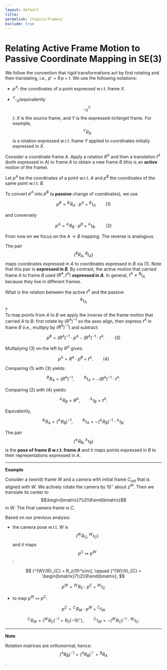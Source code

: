 ```yaml
---
layout: default
title: 
permalink: /topics/frames/
exclude: true
---
```


# Relating Active Frame Motion to Passive Coordinate Mapping in SE(3)

We follow the convention that rigid transformations act by first rotating and then translating, i.e., $p' = R\,p + t$. We use the following notations:

- $p^X$: the coordinates of a point expressed w.r.t. frame $X$.

- $^Y\square_X$(equivalently $$\square^Y_X$$): $X$ is the source frame, and $Y$ is the expressed-in/target frame. For example, $${^{Y}\!R}_{X}$$ is a rotation expressed w.r.t. frame $Y$ applied to coordinates initially expressed in $X$.

Consider a coordinate frame $A$. Apply a rotation $R^A$ and then a translation $t^A$ (both expressed in $A$) to frame $A$ to obtain a new frame $B$ (this is an **active** motion of the frame).

Let $p^A$ be the coordinates of a point w.r.t. $A$ and $p^B$ the coordinates of the same point w.r.t. $B$.

To convert $p^A$ into $p^B$ (a **passive** change of coordinates), we use

$$
p^B = {^{B}\!R}_{A} \cdot p^A + {^{B}\!t}_{A} \qquad (1)
$$

and conversely

$$
p^A = {^{A}\!R}_{B} \cdot p^B + {^{A}\!t}_{B}. \qquad (2)
$$

From now on we focus on the $A \to B$ mapping. The reverse is analogous.

The pair $$({^{B}R}_{A},{^{B}t}_{A})$$ maps coordinates expressed in $A$ to coordinates expressed in $B$ via $(1)$. Note that this pair is **expressed in $B$**. By contrast, the active motion that *carried* frame $A$ to frame $B$ used $(R^A,t^A)$ **expressed in $A$**. In general, $t^A \neq {^{B}t}_{A}$ because they live in different frames.

What is the relation between the active $t^A$ and the passive $${^{B}\!t}_{A}$$?  
To map points from $A$ to $B$ we apply the inverse of the frame motion that carried $A$ to $B$: first rotate by $(R^A)^{-1}$ so the axes align, then express $t^A$ in frame $B$ (i.e., multiply by $(R^A)^{-1}$) and subtract:

$$
p^B = (R^A)^{-1} \cdot p^A - (R^A)^{-1} \cdot t^A. \qquad (3)
$$

Multiplying $(3)$ on the left by $R^A$ gives:

$$
p^A = R^A \cdot p^B + t^A. \qquad (4)
$$

Comparing $(1)$ with $(3)$ yields:

$$
{^{B}\!R}_{A} = (R^A)^{-1}, \qquad {^{B}\!t}_{A} = - (R^A)^{-1} \cdot t^A.
$$

Comparing $(2)$ with $(4)$ yields:

$$
{^{A}\!R}_{B} = R^A, \qquad {^{A}\!t}_{B} = t^A.
$$

Equivalently,

$$
{^{B}\!R}_{A} = ({^{A}\!R}_{B})^{-1}, \qquad
{^{B}\!t}_{A} = -({^{A}\!R}_{B})^{-1} \cdot {^{A}\!t}_{B}.
$$

The pair $$({^{A}\!R}_{B},{^{A}\!t}_{B})$$ is the **pose of frame $B$ w.r.t. frame $A$** and it maps points expressed in $B$ to their representations expressed in $A$.

---
$\textbf{Example}$

Consider a (world) frame $W$ and a camera with initial frame $C_{\text{old}}$ that is aligned with $W$. We actively rotate the camera by $10^\circ$ about $z^W$. Then we translate its center to
$$\begin{bmatrix}7\\2\\9\end{bmatrix}$$
in $W$. The final camera frame is $C$.

Based on our previous analysis:

- the camera pose w.r.t. $W$ is $$\big({^W\!R_C}, {^W\!t_C}\big)$$ and it maps $$p^C \mapsto p^W$$:

$$
{^{W}\!R}_{C} = R_z(10^\circ),
\qquad
{^{W}\!t}_{C} = \begin{bmatrix}7\\2\\9\end{bmatrix},
$$

$$
p^W = {^{W}\!R}_{C}\cdot p^C + {^{W}\!t}_{C}
$$

- to map $p^W \mapsto p^C$:

$$
p^C = {^{C}\!R}_{W}\cdot p^W + {^{C}\!t}_{W}
$$
 
$$
{^{C}\!R}_{W} = ({^{W}\!R}_{C})^{-1} = R_z(-10^\circ),
\qquad
{^{C}\!t}_{W} = -({^{W}\!R}_{C})^{-1} \cdot {^{W}\!t}_{C}.
$$

---
$\textbf{Note}$

Rotation matrices are orthonormal, hence: $$({^{A}R}_{B})^{-1} = ({^{A}R}_{B})^\top = {^{B}R}_{A}$$.